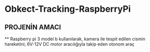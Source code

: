 # Obkect-Tracking-RaspberryPi
## PROJENİN AMACI 

** Raspberry pi 3 model b kullanılarak, kamera ile tespit edilen cismin hareketini; 6V-12V DC motor aracılığıyla takip eden otonom araç 

